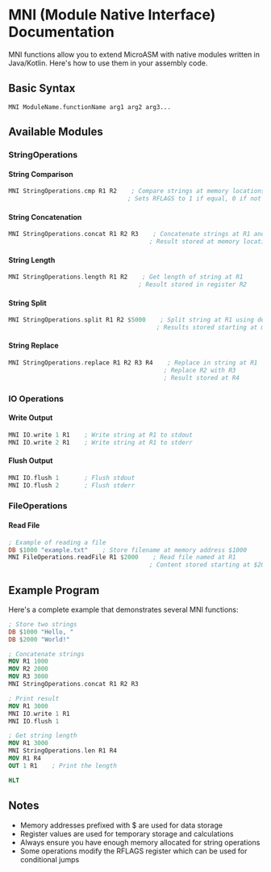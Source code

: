 # MNI (Module Native Interface) Documentation

MNI functions allow you to extend MicroASM with native modules written in Java/Kotlin. Here's how to use them in your assembly code.

## Basic Syntax

```
MNI ModuleName.functionName arg1 arg2 arg3...
```

## Available Modules

### StringOperations

#### String Comparison
```nasm
MNI StringOperations.cmp R1 R2    ; Compare strings at memory locations in R1 and R2
                                 ; Sets RFLAGS to 1 if equal, 0 if not
```

#### String Concatenation
```nasm
MNI StringOperations.concat R1 R2 R3    ; Concatenate strings at R1 and R2
                                       ; Result stored at memory location R3
```

#### String Length
```nasm
MNI StringOperations.length R1 R2    ; Get length of string at R1
                                    ; Result stored in register R2
```

#### String Split
```nasm
MNI StringOperations.split R1 R2 $5000    ; Split string at R1 using delimiter at R2
                                         ; Results stored starting at memory address $5000
```

#### String Replace
```nasm
MNI StringOperations.replace R1 R2 R3 R4    ; Replace in string at R1
                                           ; Replace R2 with R3
                                           ; Result stored at R4
```

### IO Operations

#### Write Output
```nasm
MNI IO.write 1 R1    ; Write string at R1 to stdout
MNI IO.write 2 R1    ; Write string at R1 to stderr
```

#### Flush Output
```nasm
MNI IO.flush 1       ; Flush stdout
MNI IO.flush 2       ; Flush stderr
```

### FileOperations

#### Read File
```nasm
; Example of reading a file
DB $1000 "example.txt"    ; Store filename at memory address $1000
MNI FileOperations.readFile R1 $2000    ; Read file named at R1
                                       ; Content stored starting at $2000
```

## Example Program

Here's a complete example that demonstrates several MNI functions:

```nasm
; Store two strings
DB $1000 "Hello, "
DB $2000 "World!"

; Concatenate strings
MOV R1 1000
MOV R2 2000
MOV R3 3000
MNI StringOperations.concat R1 R2 R3

; Print result
MOV R1 3000
MNI IO.write 1 R1
MNI IO.flush 1

; Get string length
MOV R1 3000
MNI StringOperations.len R1 R4
MOV R1 R4
OUT 1 R1    ; Print the length

HLT
```

## Notes

- Memory addresses prefixed with $ are used for data storage
- Register values are used for temporary storage and calculations
- Always ensure you have enough memory allocated for string operations
- Some operations modify the RFLAGS register which can be used for conditional jumps
